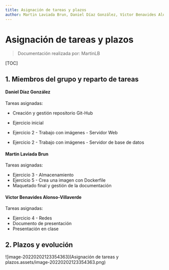 ```yaml
---
title: Asignación de tareas y plazos
author: Martin Laviada Brun, Daniel Díaz González, Víctor Benavides Alonso-Villaverde
---
```

# Asignación de tareas y plazos

> Documentación realizada por: MartinLB

[TOC]

## 1. Miembros del grupo y reparto de tareas

#### Daniel Díaz González

Tareas asignadas:

- Creación y gestión repositorio Git-Hub

- Ejercicio inicial

- Ejercicio 2 - Trabajo con imágenes - Servidor Web

- Ejercicio 2 - Trabajo con imágenes - Servidor de base de datos

  

#### Martin Laviada Brun

Tareas asignadas: 

- Ejercicio 3 - Almacenamiento
- Ejercicio 5 - Crea una imagen con Dockerfile
- Maquetado final y gestión de la documentación



#### Víctor Benavides Alonso-Villaverde

Tareas asignadas: 

- Ejercicio 4 - Redes
- Documento de presentación
- Presentación en clase



## 2. Plazos y evolución

![image-20220202123354363](Asignación de tareas y plazos.assets/image-20220202123354363.png)